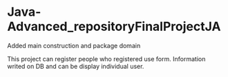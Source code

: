 # Java-Advanced_repositoryFinalProjectJA
Added main construction and package domain

This project can register people who registered use form.
Information writed on DB and can be display individual user.
